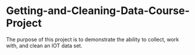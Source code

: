 # Getting-and-Cleaning-Data-Course-Project
The purpose of this project is to demonstrate the ability to collect, work with, and clean an IOT data set. 
